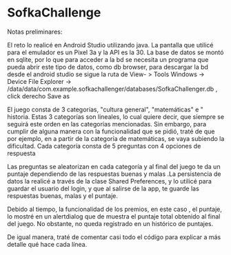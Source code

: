 # SofkaChallenge
Notas preliminares:

El reto lo realicé en Android Studio utilizando java. La pantalla que utilicé para el emulador es un Pixel 3a y la API es la 30. La base de datos se montó en sqlite, por lo que para acceder a la bd se necesita un programa que pueda abrir este tipo de datos, como db browser, para descargar la bd desde el android studio se sigue la ruta de View- > Tools Windows -> Device File Explorer -> /data/data/com.example.sofkachallenger/databases/SofkaChallenger.db , click derecho
Save as

El juego consta de 3 categorías, "cultura general", "matemáticas" e " historia. Estas 3 categorías son lineales, lo cual quiere decir, que siempre se seguirá este orden en 
las categorías mencionadas. Sin embargo, para cumplir de alguna manera con la funcionalidad que se pidió, traté de que por ejemplo, en a partir de la categoría de matemáticas,
se vaya subiendo la dificultad. Cada categoría consta de 5 preguntas con  4 opciones de respuesta

Las preguntas se aleatorizan en cada categoría y al final del juego te da un puntaje dependiendo de las respuestas buenas y malas .La persistencia de datos la realicé a través de
la clase Shared Preferences,  y lo utilicé para guardar el usuario del login, y que al salirse de la app, te guarde las respuestas buenas, malas y el puntaje.

Debido al tiempo, la funcionalidad de los premios, en este caso , el puntaje, lo mostré en un alertdialog que de muestra el puntaje total obtenido al final del juego. No obstante, no queda registrado en un histórico de puntajes.

De igual manera, traté de comentar casi todo el código para explicar a más detalle qué hace cada línea.
